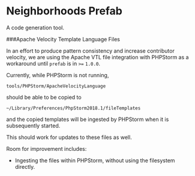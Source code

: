 # Neighborhoods Prefab
A code generation tool.


###Apache Velocity Template Language Files

In an effort to produce pattern consistency and increase contributor velocity, we are using the Apache VTL file integration with PHPStorm as a workaround until `prefab` is in `>=` `1.0.0`.

Currently, while PHPStorm is not running,

`tools/PHPStorm/ApacheVelocityLanguage`

should be able to be copied to

`~/Library/Preferences/PhpStorm2018.1/fileTemplates`

and the copied templates will be ingested by PHPStorm when it is subsequently started.

This should work for updates to these files as well.

Room for improvement includes:
* Ingesting the files within PHPStorm, without using the filesystem directly.